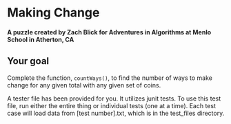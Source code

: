 # Making Change
#### A puzzle created by Zach Blick for Adventures in Algorithms at Menlo School in Atherton, CA

## Your goal
Complete the function, `countWays()`, to find the number of ways to make change for any given total with any given set of coins.


A tester file has been provided for you. It utilizes junit tests.
To use this test file, run either the entire thing or individual tests (one at a time).
Each test case will load data from [test number].txt, which is in the  test_files directory.